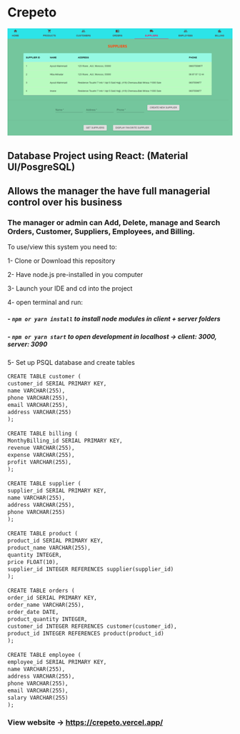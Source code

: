 # Crepeto

![](client/public/homepage.PNG)

## Database Project using React: (Material UI/PosgreSQL)

## Allows the manager the have full managerial control over his business

### The manager or admin can Add, Delete, manage and Search Orders, Customer, Suppliers, Employees, and Billing.

To use/view this system you need to:

1- Clone or Download this repository

2- Have node.js pre-installed in you computer

3- Launch your IDE and cd into the project

4- open terminal and run:

##### - `npm or yarn install` to install node modules in client + server folders

##### - `npm or yarn start` to open development in localhost -> client: 3000, server: 3090

5- Set up PSQL database and create tables

```
CREATE TABLE customer (
customer_id SERIAL PRIMARY KEY,
name VARCHAR(255),
phone VARCHAR(255),
email VARCHAR(255),
address VARCHAR(255)
);

CREATE TABLE billing (
MonthyBilling_id SERIAL PRIMARY KEY,
revenue VARCHAR(255),
expense VARCHAR(255),
profit VARCHAR(255),
);

CREATE TABLE supplier (
supplier_id SERIAL PRIMARY KEY,
name VARCHAR(255),
address VARCHAR(255),
phone VARCHAR(255)
);

CREATE TABLE product (
product_id SERIAL PRIMARY KEY,
product_name VARCHAR(255),
quantity INTEGER,
price FLOAT(10),
supplier_id INTEGER REFERENCES supplier(supplier_id)
);

CREATE TABLE orders (
order_id SERIAL PRIMARY KEY,
order_name VARCHAR(255),
order_date DATE,
product_quantity INTEGER,
customer_id INTEGER REFERENCES customer(customer_id),
product_id INTEGER REFERENCES product(product_id)
);

CREATE TABLE employee (
employee_id SERIAL PRIMARY KEY,
name VARCHAR(255),
address VARCHAR(255),
phone VARCHAR(255),
email VARCHAR(255),
salary VARCHAR(255)
);
```

### View website -> https://crepeto.vercel.app/
